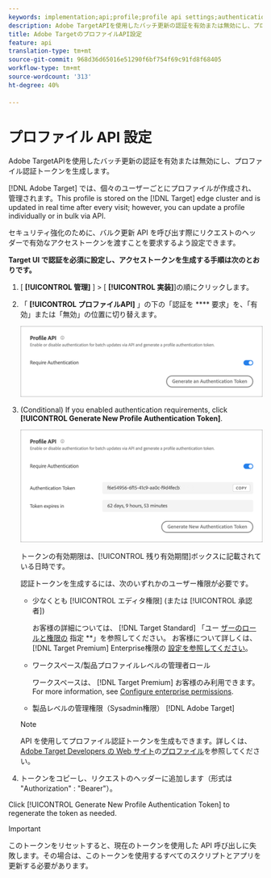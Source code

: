 ```yaml
---
keywords: implementation;api;profile;profile api settings;authentication token
description: Adobe TargetAPIを使用したバッチ更新の認証を有効または無効にし、プロファイル認証トークンを生成します。
title: Adobe TargetのプロファイルAPI設定
feature: api
translation-type: tm+mt
source-git-commit: 968d36d65016e51290f6bf754f69c91fd8f68405
workflow-type: tm+mt
source-wordcount: '313'
ht-degree: 40%

---
```



# プロファイル API 設定

Adobe TargetAPIを使用したバッチ更新の認証を有効または無効にし、プロファイル認証トークンを生成します。

[!DNL Adobe Target] では、個々のユーザーごとにプロファイルが作成され、管理されます。This profile is stored on the [!DNL Target] edge cluster and is updated in real time after every visit; however, you can update a profile individually or in bulk via API.

セキュリティ強化のために、バルク更新 API を呼び出す際にリクエストのヘッダーで有効なアクセストークンを渡すことを要求するよう設定できます。

**Target UI で認証を必須に設定し、アクセストークンを生成する手順は次のとおりです。**

1. [ **[!UICONTROL 管理]** ] > [ **[!UICONTROL 実装]**]の順にクリックします。
1. 「 **[!UICONTROL プロファイルAPI]** 」の下の「認証を **** 要求」を、「有効」または「無効」の位置に切り替えます。

   ![](assets/profile_api_settings.png)

1. (Conditional) If you enabled authentication requirements, click **[!UICONTROL Generate New Profile Authentication Token]**.

   ![](assets/profile_api_settings_2.png)

   トークンの有効期限は、[!UICONTROL 残り有効期間]ボックスに記載されている日時です。

   認証トークンを生成するには、次のいずれかのユーザー権限が必要です。

   * 少なくとも [!UICONTROL エディタ権限] (または [!UICONTROL 承認者])

      お客様の詳細については、 [!DNL Target Standard] 「ユー [ザーのロールと権限の](/help/administrating-target/c-user-management/c-user-management/user-management.md#roles-permissions) 指定 **」を参照してください。 お客様について詳しくは、 [!DNL Target Premium] Enterprise権限の [設定を参照してください](/help/administrating-target/c-user-management/property-channel/properties-overview.md)。

   * ワークスペース/製品プロファイルレベルの管理者ロール

      ワークスペースは、 [!DNL Target Premium] お客様のみ利用できます。 For more information, see [Configure enterprise permissions](/help/administrating-target/c-user-management/property-channel/properties-overview.md).

   * 製品レベルの管理権限（Sysadmin権限） [!DNL Adobe Target]
   >[!NOTE]
   >
   >API を使用してプロファイル認証トークンを生成もできます。詳しくは、[Adobe Target Developers の Web サイト](https://developers.adobetarget.com/)の[プロファイル](https://developers.adobetarget.com/api/#profiles)を参照してください。

1. トークンをコピーし、リクエストのヘッダーに追加します（形式は &quot;Authorization&quot; : &quot;Bearer&quot;）。

Click [!UICONTROL Generate New Profile Authentication Token] to regenerate the token as needed.

>[!IMPORTANT]
>
>このトークンをリセットすると、現在のトークンを使用した API 呼び出しに失敗します。その場合は、このトークンを使用するすべてのスクリプトとアプリを更新する必要があります。
